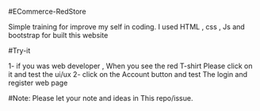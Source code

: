 #ECommerce-RedStore

Simple training for improve my self in coding.
I used HTML , css , Js and bootstrap for built this website

#Try-it

1- if you was web developer , When you see the red T-shirt Please click on it and test the ui/ux
2- click on the Account button and test The login and register web page

#Note:
Please let your note and ideas in This repo/issue.
